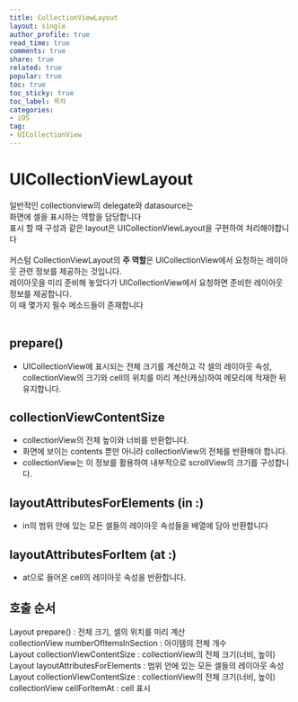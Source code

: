 ```yaml
---
title: CollectionViewLayout
layout: single
author_profile: true
read_time: true
comments: true
share: true
related: true
popular: true
toc: true
toc_sticky: true
toc_label: 목차
categories:
- iOS
tag:
- UICollectionView
---
```


# UICollectionViewLayout
일반적인 collectionview의 delegate와 datasource는<br>
화면에 셀을 표시하는 역할을 담당합니다<br>
표시 할 때 구성과 같은 layout은 UICollectionViewLayout을 구현하여 처리해야합니다<br>
<br>
커스텀 CollectionViewLayout의 **주 역할**은 UICollectionView에서 요청하는 레이아웃 관련 정보를 제공하는 것입니다.<br>
레이아웃을 미리 준비해 놓았다가 UICollectionView에서 요청하면 준비한 레이아웃 정보를 제공합니다.<br>
이 때 몇가지 필수 메소드들이 존재합니다<br>
<br>
## prepare()
- UICollectionView에 표시되는 전체 크기를 계산하고 각 셀의 레이아웃 속성, collectionView의 크기와 cell의 위치를 미리 계산(캐싱)하여 메모리에 적재한 뒤 유지합니다.

## collectionViewContentSize
- collectionView의 전체 높이와 너비를 반환합니다.
- 화면에 보이는 contents 뿐만 아니라 collectionView의 전체를 반환해야 합니다.
- collectionView는 이 정보를 활용하여 내부적으로 scrollView의 크기를 구성합니다.

## layoutAttributesForElements (in :)
- in의 범위 안에 있는 모든 셀들의 레이아웃 속성들을 배열에 담아 반환합니다

## layoutAttributesForItem (at :)
- at으로 들어온 cell의 레이아웃 속성을 반환합니다.

## 호출 순서
Layout prepare() : 전체 크기, 셀의 위치를 미리 계산<br>
collectionView numberOfItemsInSection : 아이템의 전체 개수<br>
Layout collectionViewContentSize : collectionView의 전체 크기(너비, 높이)<br>
Layout layoutAttributesForElements : 범위 안에 있는 모든 셀들의 레이아웃 속성<br>
Layout collectionViewContentSize :  collectionView의 전체 크기(너비, 높이)<br>
collectionView cellForItemAt : cell 표시<br>
